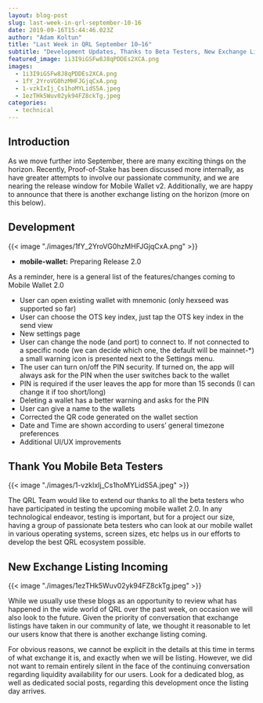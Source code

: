 ```yaml
---
layout: blog-post
slug: last-week-in-qrl-september-10-16
date: 2019-09-16T15:44:46.023Z
author: "Adam Koltun"
title: "Last Week in QRL September 10–16"
subtitle: "Development Updates, Thanks to Beta Testers, New Exchange Listing Coming"
featured_image: 1i3I9iGSFw8J8qPDDEs2XCA.png
images:
  - 1i3I9iGSFw8J8qPDDEs2XCA.png
  - 1fY_2YroVG0hzMHFJGjqCxA.png
  - 1-vzkIxIj_Cs1hoMYLidS5A.jpeg
  - 1ezTHk5Wuv02yk94FZ8ckTg.jpeg
categories:
  - technical 
---
```


## Introduction

As we move further into September, there are many exciting things on the horizon. Recently, Proof-of-Stake has been discussed more internally, as have greater attempts to involve our passionate community, and we are nearing the release window for Mobile Wallet v2. Additionally, we are happy to announce that there is another exchange listing on the horizon (more on this below).

## Development

{{< image "./images/1fY_2YroVG0hzMHFJGjqCxA.png" >}}

* **mobile-wallet:** Preparing Release 2.0

As a reminder, here is a general list of the features/changes coming to Mobile Wallet 2.0

* User can open existing wallet with mnemonic (only hexseed was supported so far)
* User can choose the OTS key index, just tap the OTS key index in the send view
* New settings page
* User can change the node (and port) to connect to. If not connected to a specific node (we can decide which one, the default will be mainnet-\*) a small warning icon is presented next to the Settings menu.
* The user can turn on/off the PIN security. If turned on, the app will always ask for the PIN when the user switches back to the wallet
* PIN is required if the user leaves the app for more than 15 seconds (I can change it if too short/long)
* Deleting a wallet has a better warning and asks for the PIN
* User can give a name to the wallets
* Corrected the QR code generated on the wallet section
* Date and Time are shown according to users’ general timezone preferences
* Additional UI/UX improvements

## Thank You Mobile Beta Testers

{{< image "./images/1-vzkIxIj_Cs1hoMYLidS5A.jpeg" >}}

The QRL Team would like to extend our thanks to all the beta testers who have participated in testing the upcoming mobile wallet 2.0. In any technological endeavor, testing is important, but for a project our size, having a group of passionate beta testers who can look at our mobile wallet in various operating systems, screen sizes, etc helps us in our efforts to develop the best QRL ecosystem possible.

## New Exchange Listing Incoming

{{< image "./images/1ezTHk5Wuv02yk94FZ8ckTg.jpeg" >}}

While we usually use these blogs as an opportunity to review what has happened in the wide world of QRL over the past week, on occasion we will also look to the future. Given the priority of conversation that exchange listings have taken in our community of late, we thought it reasonable to let our users know that there is another exchange listing coming.

For obvious reasons, we cannot be explicit in the details at this time in terms of what exchange it is, and exactly when we will be listing. However, we did not want to remain entirely silent in the face of the continuing conversation regarding liquidity availability for our users. Look for a dedicated blog, as well as dedicated social posts, regarding this development once the listing day arrives.